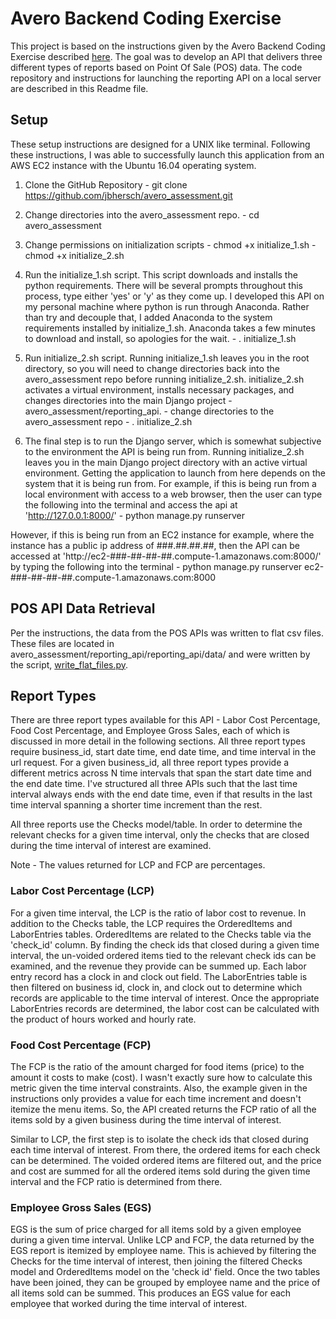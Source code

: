 # Avero Backend Coding Exercise
This project is based on the instructions given by the Avero Backend Coding Exercise described [here](https://github.com/AveroLLC/reporting-api-exercise).  The goal was to develop an API that delivers three different types of reports based on Point Of Sale (POS) data.  The code repository and instructions for launching the reporting API on a local server are described in this Readme file.


## Setup
These setup instructions are designed for a UNIX like terminal.  Following these instructions, I was able to successfully launch this application from an AWS EC2 instance with the Ubuntu 16.04 operating system.

  1.  Clone the GitHub Repository
    - git clone https://github.com/jbhersch/avero_assessment.git


  2.  Change directories into the avero_assessment repo.
    - cd avero_assessment


  3.  Change permissions on initialization scripts
    - chmod +x initialize_1.sh
    - chmod +x initialize_2.sh


  4.  Run the initialize_1.sh script.  This script downloads and installs the python requirements.  There will be several prompts throughout this process, type either 'yes' or 'y' as they come up.  I developed this API on my personal machine where python is run through Anaconda.  Rather than try and decouple that, I added Anaconda to the system requirements installed by initialize_1.sh.  Anaconda takes a few minutes to download and install, so apologies for the wait.
    - . initialize_1.sh


  5.  Run initialize_2.sh script.  Running initialize_1.sh leaves you in the root directory, so you will need to change directories back into the avero_assessment repo before running initialize_2.sh.  initialize_2.sh activates a virtual environment, installs necessary packages, and changes directories into the main Django project - avero_assessment/reporting_api.
    - change directories to the avero_assessment repo
    - . initialize_2.sh


  6.  The final step is to run the Django server, which is somewhat subjective to the environment the API is being run from.  Running initialize_2.sh leaves you in the main Django project directory with an active virtual environment.  Getting the application to launch from here depends on the system that it is being run from.  For example, if this is being run from a local environment with access to a web browser, then the user can type the following into the terminal and access the api at 'http://127.0.0.1:8000/'
    - python manage.py runserver

  However, if this is being run from an EC2 instance for example, where the instance has a public ip address of ###.##.##.##, then the API can be accessed at 'http://ec2-###-##-##-##.compute-1.amazonaws.com:8000/' by typing the following into the terminal
    - python manage.py runserver ec2-###-##-##-##.compute-1.amazonaws.com:8000


## POS API Data Retrieval
Per the instructions, the data from the POS APIs was written to flat csv files.  These files are located in avero_assessment/reporting_api/reporting_api/data/ and were written by the script, [write_flat_files.py](https://github.com/jbhersch/avero_assessment/blob/master/write_flat_files.py).


## Report Types
There are three report types available for this API - Labor Cost Percentage, Food Cost Percentage, and Employee Gross Sales, each of which is discussed in more detail in the following sections.  All three report types require business_id, start date time, end date time, and time interval in the url request.  For a given business_id, all three report types provide a different metrics across N time intervals that span the start date time and the end date time.  I've structured all three APIs such that the last time interval always ends with the end date time, even if that results in the last time interval spanning a shorter time increment than the rest.

All three reports use the Checks model/table.  In order to determine the relevant checks for a given time interval, only the checks that are closed during the time interval of interest are examined.  

Note - The values returned for LCP and FCP are percentages.

### Labor Cost Percentage (LCP)
For a given time interval, the LCP is the ratio of labor cost to revenue.  In addition to the Checks table, the LCP requires the OrderedItems and LaborEntries tables.  OrderedItems are related to the Checks table via the 'check_id' column.  By finding the check ids that closed during a given time interval, the un-voided ordered items tied to the relevant check ids can be examined, and the revenue they provide can be summed up.  Each labor entry record has a clock in and clock out field.  The LaborEntries table is then filtered on business id, clock in, and clock out to determine which records are applicable to the time interval of interest.  Once the appropriate LaborEntries records are determined, the labor cost can be calculated with the product of hours worked and hourly rate.  

### Food Cost Percentage (FCP)
The FCP is the ratio of the amount charged for food items (price) to the amount it costs to make (cost).  I wasn't exactly sure how to calculate this metric given the time interval constraints.  Also, the example given in the instructions only provides a value for each time increment and doesn't itemize the menu items.  So, the API created returns the FCP ratio of all the items sold by a given business during the time interval of interest.  

Similar to LCP, the first step is to isolate the check ids that closed during each time interval of interest.  From there, the ordered items for each check can be determined.  The voided ordered items are filtered out, and the price and cost are summed for all the ordered items sold during the given time interval and the FCP ratio is determined from there.

### Employee Gross Sales (EGS)
EGS is the sum of price charged for all items sold by a given employee during a given time interval.  Unlike LCP and FCP, the data returned by the EGS report is itemized by employee name.  This is achieved by filtering the Checks for the time interval of interest, then joining the filtered Checks model and OrderedItems model on the 'check id' field.  Once the two tables have been joined, they can be grouped by employee name and the price of all items sold can be summed.  This produces an EGS value for each employee that worked during the time interval of interest.
